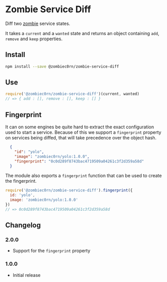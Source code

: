 # Zombie Service Diff

Diff two [zombie]() service states. 

It takes a `current` and a `wanted` state and returns an object containing `add`, `remove` and `keep` properties. 

## Install

```sh
npm install --save @zombiec0rn/zombie-service-diff
```

## Use

```js
require('@zombiec0rn/zombie-service-diff')(current, wanted)
// => { add : [], remove : [], keep : [] }
```

## Fingerprint

It can on some engines be quite hard to extract the exact configuration used to start a service. Because of this we support a `fingerprint` property on services being diffed, that will take precedence over the object hash. 

```json
  {
    "id": "yolo",
    "image": "zombiec0rn/yolo:1.0.0",
    "fingerprint": "0c0d289f8743bac4719509a04261c3f2d359a58d"
  }
```

The module also exports a `fingerprint` function that can be used to create the fingerprint.

```js
require('@zombiec0rn/zombie-service-diff').fingerprint({
  id: 'yolo',
  image: 'zombiec0rn/yolo:1.0.0'
})
// => 0c0d289f8743bac4719509a04261c3f2d359a58d 
```

## Changelog

### 2.0.0

* Support for the `fingerprint` property

### 1.0.0

* Initial release
